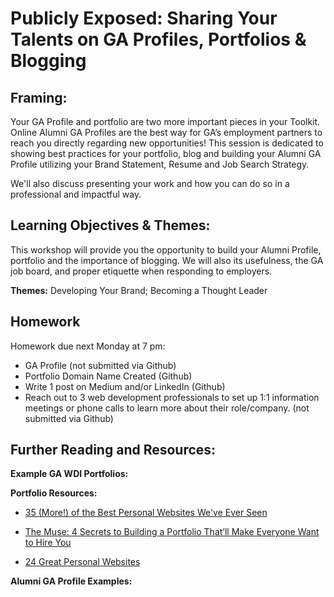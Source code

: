 # Publicly Exposed: Sharing Your Talents on GA Profiles, Portfolios & Blogging 

## Framing: 

Your GA Profile and portfolio are two more important pieces in your Toolkit. Online Alumni GA Profiles are the best way for GA’s employment partners to reach you directly regarding new opportunities! This session is dedicated to showing best practices for your portfolio, blog and building your Alumni GA Profile utilizing your Brand Statement, Resume and Job Search Strategy.

We'll also discuss presenting your work and how you can do so in a professional and impactful way. 

## Learning Objectives & Themes:
This workshop will provide you the opportunity to build your Alumni Profile, portfolio and the importance of blogging. We will also its usefulness, the GA job board, and proper etiquette when responding to employers. 

**Themes:** Developing Your Brand; Becoming a Thought Leader


## Homework 

Homework due next Monday at 7 pm:
- GA Profile (not submitted via Github)
- Portfolio Domain Name Created (Github)
- Write 1 post on Medium and/or LinkedIn (Github)
- Reach out to 3 web development professionals to set up 1:1 information meetings or phone calls to learn more about their role/company. (not submitted via Github)

## Further Reading and Resources:

**Example GA WDI Portfolios:**


**Portfolio Resources:**

- [35 (More!) of the Best Personal Websites We've Ever Seen](https://www.themuse.com/advice/35-more-of-the-best-personal-websites-weve-ever-seen?utm_source=Sailthru&utm_medium=email&utm_campaign=35%20%28More%21%29%20of%20the%20Best%20Personal%20Websites%20We%27ve%20Ever%20Seen&utm_term=Daily%20Email%20List)

- [The Muse: 4 Secrets to Building a Portfolio That’ll Make Everyone Want to Hire You](https://www.themuse.com/advice/4-secrets-to-building-a-portfolio-thatll-make-everyone-want-to-hire-you?utm_source=Sailthru&utm_medium=email&utm_term=Daily%20Email%20List&utm_campaign=4%20Secrets%20to%20Building%20a%20Portfolio%20That%27ll%20Make%20Everyone%20Want%20to%20Hire%20You)

- [24 Great Personal Websites](https://www.themuse.com/advice/our-24-favorite-onepage-personal-websites-will-inspire-you-to-make-your-own)


**Alumni GA Profile Examples:** 



